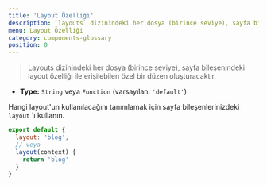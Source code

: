 ```yaml
---
title: 'Layout Özelliği'
description: `layouts` dizinindeki her dosya (birince seviye), sayfa bileşenindeki layout özelliği ile erişilebilen özel bir düzen oluşturacaktır.
menu: Layout Özelliği
category: components-glossary
position: 0
---
```


> Layouts dizinindeki her dosya (birince seviye), sayfa bileşenindeki layout özelliği ile erişilebilen özel bir düzen oluşturacaktır.

- **Type:** `String` veya `Function` (varsayılan: `'default'`)

Hangi layout'un kullanılacağını tanımlamak için sayfa bileşenlerinizdeki `layout` 'ı kullanın.

```js
export default {
  layout: 'blog',
  // veya
  layout(context) {
    return 'blog'
  }
}
```
